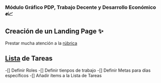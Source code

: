 ### Módulo Gráfico PDP, Trabajo Decente y Desarrollo Económico :fist::chart_with_upwards_trend:
## Creación de un Landing Page :sparkles:

Prestar mucha atención a la [rúbrica](https://docs.google.com/spreadsheets/d/1_C5YwIV5uTjMRf7zwd2ph5JR34Yar_F2nLSdmPbV2CQ/edit#gid=702809394)

## [Lista](https://github.blog/2014-04-28-task-lists-in-all-markdown-documents/) de Tareas
-[] Definir Roles 
-[] Definir tienpos de trabajo
-[] Definir Metas para días específicos
-[] Añadir ítems a la Lista de Tareas
